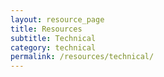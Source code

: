 ```yaml
---
layout: resource_page
title: Resources
subtitle: Technical
category: technical
permalink: /resources/technical/
---
```

